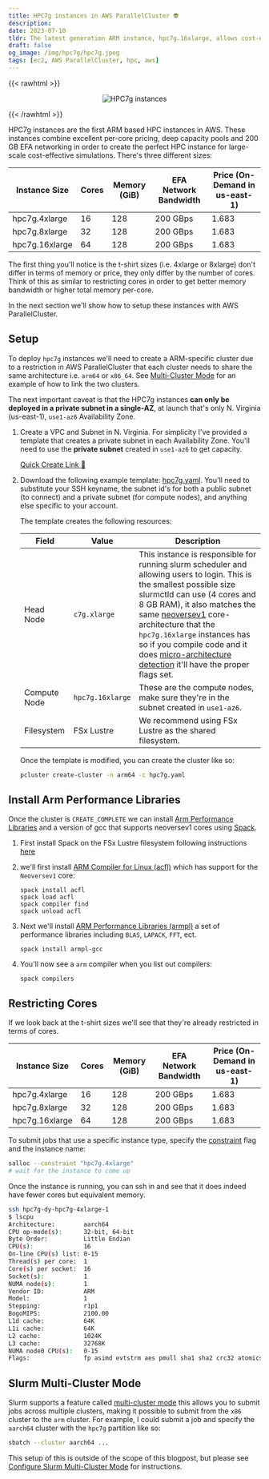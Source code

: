 ```yaml
---
title: HPC7g instances in AWS ParallelCluster 👽
description:
date: 2023-07-10
tldr: The latest generation ARM instance, hpc7g.16xlarge, allows cost-effective HPC simulations with AWS ParallelCluster.
draft: false
og_image: /img/hpc7g/hpc7g.jpeg
tags: [ec2, AWS ParallelCluster, hpc, aws]
---
```


{{< rawhtml >}}
<p align="center">
    <img src='/img/hpc7g/hpc7g.jpeg' alt='HPC7g instances' style='border: 0px;' />
</p>
{{< /rawhtml >}}

HPC7g instances are the first ARM based HPC instances in AWS. These instances combine excellent per-core pricing, deep capacity pools and 200 GB EFA networking in order to create the perfect HPC instance for large-scale cost-effective simulations. There's three different sizes:

| Instance Size  | Cores | Memory (GiB) | EFA Network Bandwidth | Price (On-Demand in us-east-1) |
|----------------|-------|--------------|-----------------------|--------------------------------|
| hpc7g.4xlarge  | 16    | 128          | 200 GBps              | 1.683                          |
| hpc7g.8xlarge  | 32    | 128          | 200 GBps              | 1.683                          |
| hpc7g.16xlarge | 64    | 128          | 200 GBps              | 1.683                          |

The first thing you'll notice is the t-shirt sizes (i.e. 4xlarge or 8xlarge) don't differ in terms of memory or price, they only differ by the number of cores. Think of this as similar to restricting cores in order to get better memory bandwidth or higher total memory per-core.

In the next section we'll show how to setup these instances with AWS ParallelCluster.

## Setup

To deploy `hpc7g` instances we'll need to create a ARM-specific cluster due to a restriction in AWS ParallelCluster that each cluster needs to share the same architecture i.e. `arm64` or `x86_64`. See [Multi-Cluster Mode](#slurm-multi-cluster-mode) for an example of how to link the two clusters.

The next important caveat is that the HPC7g instances **can only be deployed in a private subnet in a single-AZ**, at launch that's only N. Virginia (us-east-1), `use1-az6` Availability Zone.

1. Create a VPC and Subnet in N. Virginia. For simplicity I've provided a template that creates a private subnet in each Availability Zone. You'll need to use the **private subnet** created in `use1-az6` to get capacity. 

    [Quick Create Link 🚀](https://us-east-1.console.aws.amazon.com/cloudformation/home?#/stacks/create/review?stackName=VPC-Large-Scale&templateURL=https://aws-hpc-workshops.s3.amazonaws.com/VPC-Large-Scale.yaml)

2. Download the following example template: [hpc7g.yaml](/templates/hpc7g.yaml). You'll need to substitute your SSH keyname, the subnet id's for both a public subnet (to connect) and a private subnet (for compute nodes), and anything else specific to your account. 

    The template creates the following resources:

    | **Field**    | **Value**        | **Description**                                                                                                                                                   |
    |--------------|------------------|-------------------------------------------------------------------------------------------------------------------------------------------------------------------|
    | Head Node    | `c7g.xlarge`     | This instance is responsible for running slurm scheduler and allowing users to login. This is the smallest possible size slurmctld can use (4 cores and 8 GB RAM), it also matches the same [neoversev1](https://en.wikichip.org/wiki/arm_holdings/microarchitectures/neoverse_v1) core-architecture that the `hpc7g.16xlarge` instances has so if you compile code and it does [micro-architecture detection](https://www.osti.gov/servlets/purl/1712554) it'll have the proper flags set. |
    | Compute Node | `hpc7g.16xlarge` | These are the compute nodes, make sure they're in the subnet created in `use1-az6`.                                                                               |
    | Filesystem   | FSx Lustre       | We recommend using FSx Lustre as the shared filesystem.                                                                                                           |

    Once the template is modified, you can create the cluster like so:

    ```bash
    pcluster create-cluster -n arm64 -c hpc7g.yaml
    ```

## Install Arm Performance Libraries

Once the cluster is `CREATE_COMPLETE` we can install [Arm Performance Libraries](https://developer.arm.com/downloads/-/arm-performance-libraries) and a version of gcc that supports neoversev1 cores using [Spack](https://spack.io).

1. First install Spack on the FSx Lustre filesystem following instructions [here](https://swsmith.cc/posts/spack.html#install-spack)

2. we'll first install [ARM Compiler for Linux (acfl)](https://community.arm.com/arm-community-blogs/b/tools-software-ides-blog/posts/arm-compiler-for-linux-and-arm-performance-libraries-22-0) which has support for the `Neoversev1` core:

    ```
    spack install acfl
    spack load acfl
    spack compiler find
    spack unload acfl
    ```

2. Next we'll install [ARM Performance Libraries (armpl)](https://developer.arm.com/downloads/-/arm-performance-libraries) a set of performance libraries including `BLAS`, `LAPACK`, `FFT`, ect.

    ```
    spack install armpl-gcc
    ```

3. You'll now see a `arm` compiler when you list out compilers:

    ```
    spack compilers
    ```

## Restricting Cores

If we look back at the t-shirt sizes we'll see that they're already restricted in terms of cores.

| Instance Size  | Cores | Memory (GiB) | EFA Network Bandwidth | Price (On-Demand in us-east-1) |
|----------------|-------|--------------|-----------------------|--------------------------------|
| hpc7g.4xlarge  | 16    | 128          | 200 GBps              | 1.683                          |
| hpc7g.8xlarge  | 32    | 128          | 200 GBps              | 1.683                          |
| hpc7g.16xlarge | 64    | 128          | 200 GBps              | 1.683                          |

To submit jobs that use a specific instance type, specify the [constraint](slurm-constraint.html) flag and the instance name:

```bash
salloc --constraint "hpc7g.4xlarge"
# wait for the instance to come up
```

Once the instance is running, you can ssh in and see that it does indeed have fewer cores but equivalent memory.

```bash
ssh hpc7g-dy-hpc7g-4xlarge-1
$ lscpu
Architecture:        aarch64
CPU op-mode(s):      32-bit, 64-bit
Byte Order:          Little Endian
CPU(s):              16
On-line CPU(s) list: 0-15
Thread(s) per core:  1
Core(s) per socket:  16
Socket(s):           1
NUMA node(s):        1
Vendor ID:           ARM
Model:               1
Stepping:            r1p1
BogoMIPS:            2100.00
L1d cache:           64K
L1i cache:           64K
L2 cache:            1024K
L3 cache:            32768K
NUMA node0 CPU(s):   0-15
Flags:               fp asimd evtstrm aes pmull sha1 sha2 crc32 atomics fphp asimdhp cpuid asimdrdm jscvt fcma lrcpc dcpop sha3sm3 sm4 asimddp sha512 sve asimdfhm dit uscat ilrcpc flagm ssbs paca pacg dcpodp svei8mm svebf16 i8mm bf16 dgh rng
```

## Slurm Multi-Cluster Mode

Slurm supports a feature called [multi-cluster mode](https://slurm.schedmd.com/multi_cluster.html) this allows you to submit jobs across multiple clusters, making it possible to submit from the `x86` cluster to the `arm` cluster. For example, I could submit a job and specify the `aarch64` cluster with the `hpc7g` partition like so:

```bash
sbatch --cluster aarch64 ...
```

This setup of this is outside of the scope of this blogpost, but please see [Configure Slurm Multi-Cluster Mode](slurm-multi-cluster.html) for instructions.
